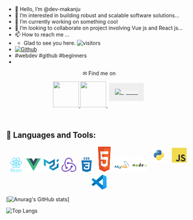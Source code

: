 - 👋 Hello, I’m @dev-makanju
- 👀 I’m interested in building robust and scalable software solutions...
- 🌱 I’m currently working on something cool
- 💞️ I’m looking to collaborate on project involving Vue js and React js...
- 📫 How to reach me ...
- - Glad to see you here. ![visitors](https://visitor-badge.glitch.me/badge?page_id=${dev-makanju}.${dev-makanju}) 
- [![Github](https://img.shields.io/github/followers/dev-makanju?label=Follow&style=social)](https://github.com/CharalambosIoannou)
- #webdev #github #beginners
-
<p align="center">
    ✉ Find me on
</p>
<p align="center">
   
<a href="https://twitter.com/_miracool" target="_blank" rel="noopener noreferrer">
   <img width="70" height="70" src="https://cdn.jsdelivr.net/gh/devicons/devicon/icons/twitter/twitter-original.svg" />
</a>   
 
<a href="https://www.linkedin.com/in/makanju-oluwafemi-emmanuel-2060bb184/" target="_blank" rel="noopener noreferrer">
   <img width="70" height="70" src="https://cdn.jsdelivr.net/gh/devicons/devicon/icons/linkedin/linkedin-original.svg" />
</a>
<a href="mailto:makurseme@gmail.com"> 
   <img src="https://cdn.jsdelivr.net/npm/simple-icons@v3/icons/gmail.svg" alt="Python" height="70" width="70" style="vertical-align:top; margin:4px; background:#eee;padding: 1rem; border-raidus: 4px;color: #fff;">
</a>
</p>

<br/>

## 🧰 Languages and Tools:
<p align="center">
<img src="https://github.com/devicons/devicon/blob/master/icons/react/react-original-wordmark.svg" title="React" alt="React" width="40" height="40"/>&nbsp;
<img src="https://github.com/devicons/devicon/blob/master/icons/vuejs/vuejs-original.svg" title="Vue" alt="Vue" width="40" height="40"/>&nbsp;
<img src="https://github.com/devicons/devicon/blob/master/icons/materialui/materialui-original.svg" title="Material UI" alt="Material UI" width="40" height="40"/>&nbsp;
<img src="https://github.com/devicons/devicon/blob/master/icons/redux/redux-original.svg" title="Redux" alt="Redux " width="40" height="40"/>&nbsp;
<img src="https://github.com/devicons/devicon/blob/master/icons/css3/css3-plain-wordmark.svg"  title="CSS3" alt="CSS" width="40" height="40"/>&nbsp;
<img src="https://github.com/devicons/devicon/blob/master/icons/html5/html5-original.svg" title="HTML5" alt="HTML" width="40" height="70"/>&nbsp;
<img src="https://github.com/devicons/devicon/blob/master/icons/mysql/mysql-original-wordmark.svg" title="MySQL"  alt="MySQL" width="40" height="40"/>&nbsp;
<img src="https://github.com/devicons/devicon/blob/master/icons/nodejs/nodejs-original-wordmark.svg" title="NodeJS" alt="NodeJS" width="40" height="40"/>&nbsp;
<img height='40' width="40" src="https://raw.githubusercontent.com/github/explore/80688e429a7d4ef2fca1e82350fe8e3517d3494d/topics/python/python.png" alt="Python" style="vertical-align:top; margin:4px">&nbsp;
<img height='40' width="40" src="https://raw.githubusercontent.com/github/explore/80688e429a7d4ef2fca1e82350fe8e3517d3494d/topics/javascript/javascript.png" alt="Javascript" style="vertical-align:top; margin:4px">&nbsp;
<img height='40' width="40" src="https://raw.githubusercontent.com/github/explore/80688e429a7d4ef2fca1e82350fe8e3517d3494d/topics/visual-studio-code/visual-studio-code.png" alt="VS Code" style="vertical-align:top; margin:4px">    
</p>


[![Anurag's GitHub stats](https://github-readme-stats.vercel.app/api?username=dev-makanju&show_icons=true&theme=radical)]            

![Top Langs](https://github-readme-stats.vercel.app/api/top-langs/?username=dev-makanju&theme=tokyonight)
<!---
  dev-makanju/dev-makanju is a ✨ special ✨ repository because its `README.md` (this file) appears on your GitHub profile.
  You can click the Preview link to take a look at your changes.
--->
